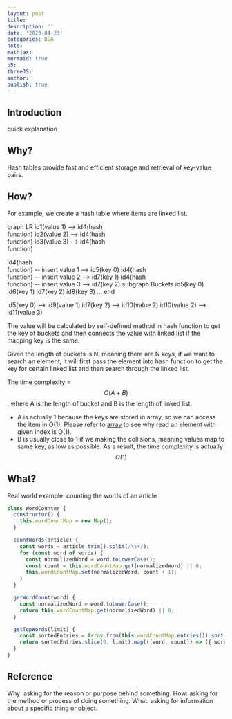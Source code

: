 ```yaml
---
layout: post
title:
description: ''
date: '2023-04-23'
categories: DSA
note:
mathjax:
mermaid: true
p5:
threeJS:
anchor:
publish: true
---
```


## Introduction

quick explanation

## Why?

Hash tables provide fast and efficient storage and retrieval of key-value pairs.

## How?

For example, we create a hash table where items are linked list.

<div class="mermaid">
graph LR
  id1(value 1) --> id4(hash<br>function)
  id2(value 2) --> id4(hash<br>function)
  id3(value 3) --> id4(hash<br>function)

  id4(hash<br>function) -- insert value 1 --> id5(key 0)
  id4(hash<br>function) -- insert value 2 --> id7(key 1)
  id4(hash<br>function) -- insert value 3 --> id7(key 2)
  subgraph Buckets
    id5(key 0)
    id6(key 1)
    id7(key 2)
    id8(key 3)
    ...
  end

  id5(key 0) --> id9(value 1)
  id7(key 2) --> id10(value 2)
  id10(value 2) --> id11(value 3)
</div>

The value will be calculated by self-defined method in hash function to get the key of buckets and then connects the value with linked list if the mapping key is the same.

Given the length of buckets is N, meaning there are N keys, if we want to search an element, it will first pass the element into hash function to get the key for certain linked list and then search through the linked list.

The time complexity = $$O(A + B)$$, where A is the length of bucket and B is the length of linked list.
  * A is actually 1 because the keys are stored in array, so we can access the item in O(1). Please refer to [array]({{site.baseurl}}/dsa/2022/05/22/array.html) to see why read an element with given index is O(1).
  * B is usually close to 1 if we making the collisions, meaning values map to same key, as low as possible. As a result, the time complexity is actually $$O(1)$$
## What?

Real world example: counting the words of an article

```javascript
class WordCounter {
  constructor() {
    this.wordCountMap = new Map();
  }

  countWords(article) {
    const words = article.trim().split(/\s+/);
    for (const word of words) {
      const normalizedWord = word.toLowerCase();
      const count = this.wordCountMap.get(normalizedWord) || 0;
      this.wordCountMap.set(normalizedWord, count + 1);
    }
  }

  getWordCount(word) {
    const normalizedWord = word.toLowerCase();
    return this.wordCountMap.get(normalizedWord) || 0;
  }

  getTopWords(limit) {
    const sortedEntries = Array.from(this.wordCountMap.entries()).sort((a, b) => b[1] - a[1]);
    return sortedEntries.slice(0, limit).map(([word, count]) => ({ word, count }));
  }
}
```

## Reference

Why: asking for the reason or purpose behind something.
How: asking for the method or process of doing something.
What: asking for information about a specific thing or object.
